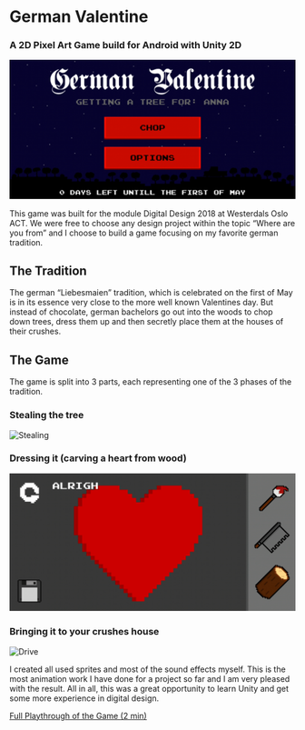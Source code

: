 # German Valentine
### A 2D Pixel Art Game build for Android with Unity 2D 

![Menu](https://github.com/Fasust/GermanValentine/blob/master/screens/menu.PNG)

This game was built for the module Digital Design 2018 at Westerdals Oslo ACT.
We were free to choose any design project within the topic “Where are you from” and I choose to build a game focusing on my favorite german tradition.

## The Tradition
The german “Liebesmaien” tradition, which is celebrated on the first of May is in its essence very close to the more well known Valentines day. But instead of chocolate, german bachelors go out into the woods to chop down trees, dress them up and then secretly place them at the houses of their crushes. 

## The Game
The game is split into 3 parts, each representing one of the 3 phases of the tradition.

### Stealing the tree
![Stealing](https://github.com/Fasust/GermanValentine/blob/master/screens/chop.gif)
### Dressing it (carving a heart from wood)
![Dress](https://github.com/Fasust/GermanValentine/blob/master/screens/dress.gif)
### Bringing it to your crushes house
![Drive](https://github.com/Fasust/GermanValentine/blob/master/screens/drive.gif)

I created all used sprites and most of the sound effects myself. This is the most animation work I have done for a project so far and I am very pleased with the result. 
All in all, this was a great opportunity to learn Unity and get some more experience in digital design.

<a href="http://www.youtube.com/watch?feature=player_embedded&v=ru5_utgSWVY" target="_blank">Full Playthrough of the Game (2 min)</a>



